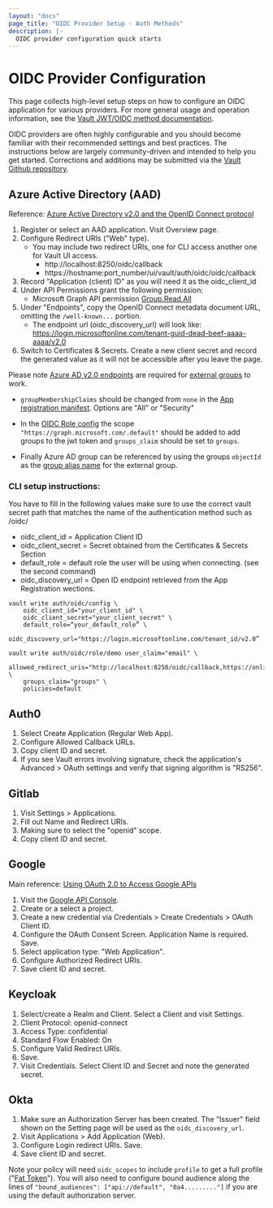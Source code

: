 ```yaml
---
layout: "docs"
page_title: "OIDC Provider Setup - Auth Methods"
description: |-
  OIDC provider configuration quick starts
---
```


# OIDC Provider Configuration

This page collects high-level setup steps on how to configure an OIDC
application for various providers. For more general usage and operation
information, see the [Vault JWT/OIDC method documentation](https://www.vaultproject.io/docs/auth/jwt.html).

OIDC providers are often highly configurable and you should become familiar with
their recommended settings and best practices. The instructions below are
largely community-driven and intended to help you get started. Corrections
and additions may be submitted via the [Vault Github repository](https://github.com/abhishekpadadale/vault).

## Azure Active Directory (AAD)
Reference: [Azure Active Directory v2.0 and the OpenID Connect protocol](https://docs.microsoft.com/en-us/azure/active-directory/develop/v2-protocols-oidc)

1. Register or select an AAD application. Visit Overview page.
1. Configure Redirect URIs ("Web" type). 
    * You may include two redirect URIs, one for CLI access another one for Vault UI access.
       * http://localhost:8250/oidc/callback
       * https://hostname:port_number/ui/vault/auth/oidc/oidc/callback
1. Record "Application (client) ID" as you will need it as the oidc_client_id
1. Under API Permissions grant the following permission:
    * Microsoft Graph API permission [Group.Read.All](https://docs.microsoft.com/en-us/graph/permissions-reference#application-permissions-10)  
1. Under "Endpoints", copy the OpenID Connect metadata document URL, omitting the `/well-known...` portion.
    * The endpoint url (oidc_discovery_url) will look like: https://login.microsoftonline.com/tenant-guid-dead-beef-aaaa-aaaa/v2.0
1. Switch to Certificates & Secrets. Create a new client secret and record the generated value as
it will not be accessible after you leave the page.

Please note [Azure AD v2.0 endpoints](https://docs.microsoft.com/en-gb/azure/active-directory/develop/azure-ad-endpoint-comparison)
are required for [external groups](https://www.vaultproject.io/docs/secrets/identity/index.html#external-vs-internal-groups) to work.

* `groupMembershipClaims` should be changed from `none` in the 
[App registration manifest](https://docs.microsoft.com/en-us/azure/active-directory/develop/reference-app-manifest).
Options are "All" or "Security"

* In the [OIDC Role config](https://www.vaultproject.io/api/auth/jwt/index.html#create-role) 
the scope `"https://graph.microsoft.com/.default"` should be added to add groups 
to the jwt token and `groups_claim` should be set to `groups`. 

* Finally Azure AD group can be referenced by using the groups `objectId` as the [group alias name](https://www.vaultproject.io/api/secret/identity/group-alias.html) for the external group.

### CLI setup instructions:
You have to fill in the following values make sure to use the correct vault secret 
path that matches the name of the authentication method such as /oidc/
   * oidc_client_id = Application Client ID
   * oidc_client_secret = Secret obtained from the Certificates & Secrets Section
   * default_role = default role the user will be using when connecting. (see the second command)
   * oidc_discovery_url = Open ID endpoint retrieved from the App Registration wections.
```
vault write auth/oidc/config \
    oidc_client_id="your_client_id" \
    oidc_client_secret="your_client_secret" \
    default_role=“your_default_role” \
    oidc_discovery_url="https://login.microsoftonline.com/tenant_id/v2.0”
```

```
vault write auth/oidc/role/demo user_claim="email" \
    allowed_redirect_uris="http://localhost:8250/oidc/callback,https://online_version_hostname:port_number/ui/vault/auth/oidc/oidc/callback"  \
    groups_claim="groups" \
    policies=default
```

## Auth0
1. Select Create Application (Regular Web App).
1. Configure Allowed Callback URLs.
1. Copy client ID and secret.
1. If you see Vault errors involving signature, check the application's Advanced > OAuth settings
 and verify that signing algorithm is "RS256".

## Gitlab
1. Visit Settings > Applications.
1. Fill out Name and Redirect URIs.
1. Making sure to select the "openid" scope.
1. Copy client ID and secret.

## Google
Main reference: [Using OAuth 2.0 to Access Google APIs](https://developers.google.com/identity/protocols/OAuth2)

1. Visit the [Google API Console](https://console.developers.google.com).
1. Create or a select a project.
1. Create a new credential via Credentials > Create Credentials > OAuth Client ID.
1. Configure the OAuth Consent Screen. Application Name is required. Save.
1. Select application type: "Web Application".
1. Configure Authorized Redirect URIs.
1. Save client ID and secret.

## Keycloak
1. Select/create a Realm and Client. Select a Client and visit Settings.
1. Client Protocol: openid-connect
1. Access Type: confidential
1. Standard Flow Enabled: On
1. Configure Valid Redirect URIs.
1. Save.
1. Visit Credentials. Select Client ID and Secret and note the generated secret.

## Okta

1. Make sure an Authorization Server has been created. The "Issuer" field shown on the Setting page
  will be used as the `oidc_discovery_url`.
1. Visit Applications > Add Application (Web).
1. Configure Login redirect URIs. Save.
1. Save client ID and secret.

Note your policy will need `oidc_scopes` to include `profile` to get a full profile ("[Fat Token](https://support.okta.com/help/s/article/Okta-Groups-or-Attribute-Missing-from-Id-Token)"). You will also need to configure bound audience along the lines of `"bound_audiences": ["api://default", "0a4........."]` if you are using the default authorization server.

